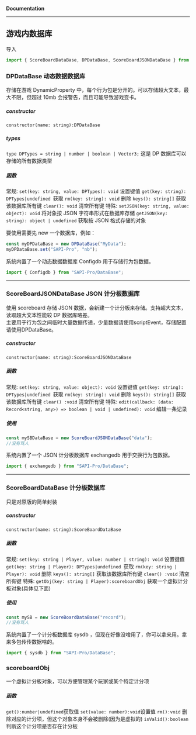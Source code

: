 **Documentation**

---

## 游戏内数据库

导入

```typescript
import { ScoreBoardDataBase, DPDataBase, ScoreBoardJSONDataBase } from "SAPI-Pro/DataBase";
```

### DPDataBase 动态数据数据库

存储在游戏 DynamicProperty 中，每个行为包是分开的。可以存储超大文本，最大不限，但超过 10mb 会报警告，而且可能导致游戏变卡。

##### constructor

`constructor(name: string):DPDataBase`

##### types

`type DPTypes = string | number | boolean | Vector3;`
这是 DP 数据库可以存储的所有数据类型

##### 函数

常规:
`set(key: string, value: DPTypes): void` 设置键值
`get(key: string): DPTypes|undefined `获取
`rm(key: string): void` 删除
`keys(): string[]` 获取该数据库所有键
`clear(): void` 清空所有键
特殊:
`setJSON(key: string, value: object): void`
将对象按 JSON 字符串形式在数据库存储
`getJSON(key: string): object | undefined`
获取按 JSON 格式存储的对象

要使用需要先 new 一个数据库，例如：

```typescript
const myDPDataBase = new DPDataBase("MyData");
myDPDataBase.set("SAPI-Pro", "nb");
```

系统内置了一个动态数据数据库 Configdb 用于存储行为包数据。

```typescript
import { Configdb } from "SAPI-Pro/DataBase";
```

---

### ScoreBoardJSONDataBase JSON 计分板数据库

使用 scoreboard 存储 JSON 数据，会新建一个计分板来存储。支持超大文本，读取超大文本性能较 DP 数据库略差。  
主要用于行为包之间临时大量数据传递，少量数据请使用scriptEvent，存储配置请使用DPDataBase。

##### constructor

`constructor(name: string):ScoreBoardJSONDataBase`

##### 函数

常规:
`set(key: string, value: object): void` 设置键值
`get(key: string): DPTypes|undefined `获取
`rm(key: string): void` 删除
`keys(): string[]` 获取该数据库所有键
`clear() :void` 清空所有键
特殊:
`edit(callback: (data: Record<string, any>) => boolean | void | undefined): void`
编辑一条记录

##### 使用

```typescript
const mySBDataBase = new ScoreBoardJSONDataBase("data");
//没有骂人
```

系统内置了一个 JSON 计分板数据库 exchangedb 用于交换行为包数据。

```typescript
import { exchangedb } from "SAPI-Pro/DataBase";
```

---

### ScoreBoardDataBase 计分板数据库

只是对原版的简单封装

##### constructor

`constructor(name: string):ScoreBoardDataBase`

##### 函数

常规:
`set(key: string | Player, value: number | string): void` 设置键值
`get(key: string | Player): DPTypes|undefined `获取
`rm(key: string | Player): void` 删除
`keys(): string[]` 获取该数据库所有键
`clear() :void` 清空所有键
特殊:
`getObj(key: string | Player):scoreboardObj`
获取一个虚拟计分板对象(具体见下面)

##### 使用

```typescript
const mySB = new ScoreBoardDataBase("record");
//没有骂人
```

系统内置了一个计分板数据库 sysdb ，但现在好像没啥用了，你可以拿来用。拿来多包传传数据啥的。

```typescript
import { sysdb } from "SAPI-Pro/DataBase";
```

### scoreboardObj

一个虚拟计分板对象，可以方便管理某个玩家或某个特定计分项

##### 函数

`get():number|undefined`获取值
`set(value: number):void`设置值
`rm():void`
删除对应的计分项，但这个对象本身不会被删除(因为是虚拟的)
`isValid():boolean`判断这个计分项是否存在计分板
